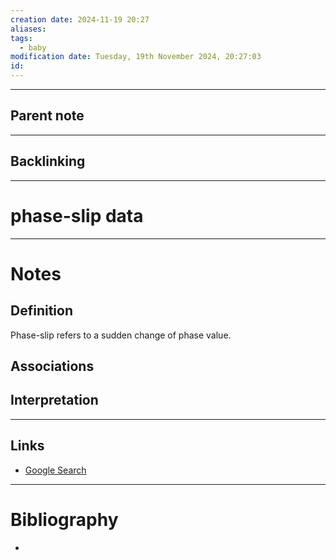 ```yaml
---
creation date: 2024-11-19 20:27
aliases: 
tags:
  - baby
modification date: Tuesday, 19th November 2024, 20:27:03
id:
---
```

---

## Parent note
---
## Backlinking


---
# phase-slip data


---
# Notes

## Definition
Phase-slip refers to a sudden change of phase value.
## Associations

## Interpretation

---
## Links
- [Google Search](https://www.google.com/search?q=phase-slip+data)

---
# Bibliography
+ 